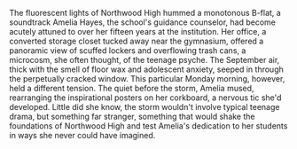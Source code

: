 The fluorescent lights of Northwood High hummed a monotonous B-flat, a soundtrack Amelia Hayes, the school's guidance counselor, had become acutely attuned to over her fifteen years at the institution.  Her office, a converted storage closet tucked away near the gymnasium, offered a panoramic view of scuffed lockers and overflowing trash cans, a microcosm, she often thought, of the teenage psyche. The September air, thick with the smell of floor wax and adolescent anxiety, seeped in through the perpetually cracked window.  This particular Monday morning, however, held a different tension.  The quiet before the storm, Amelia mused, rearranging the inspirational posters on her corkboard, a nervous tic she'd developed.  Little did she know, the storm wouldn't involve typical teenage drama, but something far stranger, something that would shake the foundations of Northwood High and test Amelia's dedication to her students in ways she never could have imagined.
